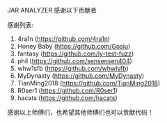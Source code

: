 JAR ANALYZER 感谢以下贡献者

感谢列表:

1. 4ra1n (https://github.com/4ra1n)
2. Honey Baby (https://github.com/Gosiu)
3. fantasy (https://github.com/ly-test-fuzz)
4. phil (https://github.com/sensensen404)
5. whw1sfb (https://github.com/whwlsfb)
6. MyDynasty (https://github.com/MyDynasty)
7. TianMing2018 (https://github.com/TianMing2018)
8. R0ser1 (https://github.com/R0ser1)
9. hacats (https://github.com/hacats)

感谢以上师傅们，也希望其他师傅们也可以贡献代码！